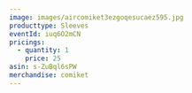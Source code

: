 ```yaml
---
image: images/aircomiket3ezgoqesucaez595.jpg
producttype: Sleeves
eventId: iuq6O2mCN
pricings:
  - quantity: 1
    price: 25
asin: s-ZuBql6sPW
merchandise: comiket
---
```

